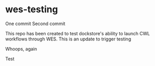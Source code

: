 # wes-testing

One commit
Second commit

This repo has been created to test dockstore's ability to launch CWL workflows through WES.
This is an update to trigger testing

Whoops, again

Test

